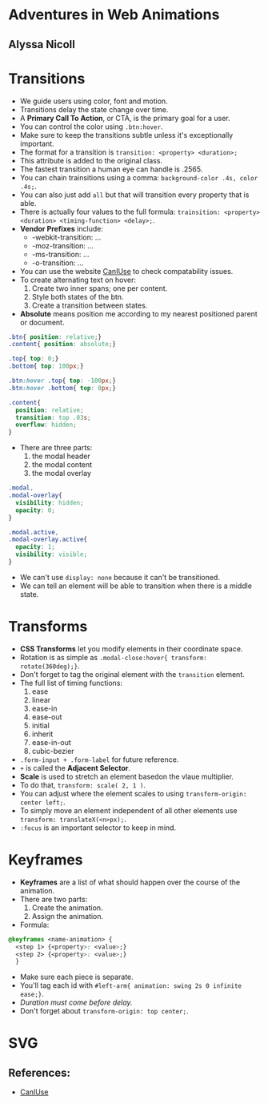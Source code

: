 # Adventures in Web Animations
## Alyssa Nicoll


# Transitions
- We guide users using color, font and motion.
- Transitions delay the state change over time.
- A **Primary Call To Action**, or CTA, is the primary goal for a user.
- You can control the color using `.btn:hover`.
- Make sure to keep the transitions subtle unless it's exceptionally important.
- The format for a transition is `transition: <property> <duration>;`
- This attribute is added to the original class.
- The fastest transition a human eye can handle is .2565.
- You can chain trainsitions using a comma: `background-color .4s, color .4s;`.
- You can also just add `all` but that will transition every property that is able.
- There is actually four values to the full formula: `trainsition: <property> <duration> <timing-function> <delay>;`.
- **Vendor Prefixes** include:
  * -webkit-transition: ...
  * -moz-transition: ...
  * -ms-transition: ...
  * -o-transition: ...
- You can use the website [CanIUse](www.caniuse.com) to check compatability issues.
- To create alternating text on hover:
  1. Create two inner spans; one per content.
  2. Style both states of the btn.
  3. Create a transition between states.
- **Absolute** means position me according to my nearest positioned parent or document.

```css
.btn{ position: relative;}
.content{ position: absolute;}

.top{ top: 0;}
.bottom{ top: 100px;}

.btn:hover .top{ top: -100px;}
.btn:hover .bottom{ top: 0px;}

.content{
  position: relative;
  transition: top .03s;
  overflow: hidden;
}
```
- There are three parts:
  1. the modal header
  2. the modal content
  3. the modal overlay
```css
.modal,
.modal-overlay{
  visibility: hidden;
  opacity: 0;
}

.modal.active,
.modal-overlay.active{
  opacity: 1;
  visibility: visible;
}
```
- We can't use `display: none` because it can't be transitioned.
- We can tell an element will be able to transition when there is a middle state.


# Transforms
- **CSS Transforms** let you modify elements in their coordinate space.
- Rotation is as simple as `.modal-close:hover{ transform: rotate(360deg);}`.
- Don't forget to tag the original element with the `transition` element.
- The full list of timing functions:
  1. ease
  2. linear
  3. ease-in
  4. ease-out
  5. initial
  6. inherit
  7. ease-in-out
  8. cubic-bezier
- `.form-input + .form-label` for future reference.
- `+` is called the **Adjacent Selector**.
- **Scale** is used to stretch an element basedon the vlaue multiplier.
- To do that, `transform: scale( 2, 1 )`.
- You can adjust where the element scales to using `transform-origin: center left;`.
- To simply move an element independent of all other elements use `transform: translateX(<n>px);`.
- `:focus` is an important selector to keep in mind.

# Keyframes
- **Keyframes** are a list of what should happen over the course of the animation.
- There are two parts:
  1. Create the animation.
  2. Assign the animation.
- Formula:
```css
@keyframes <name-animation> {
  <step 1> {<property>: <value>;}
  <step 2> {<property>: <value>;}
  }
```
- Make sure each piece is separate.
- You'll tag each id with `#left-arm{ animation: swing 2s 0 infinite ease;}`.
- *Duration must come before delay.*
- Don't forget about `transform-origin: top center;`.


# SVG

## References:
- [CanIUse](www.caniuse.com)
